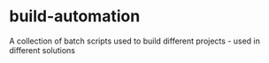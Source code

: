 # build-automation
A collection of batch scripts used to build different projects - used in different solutions
